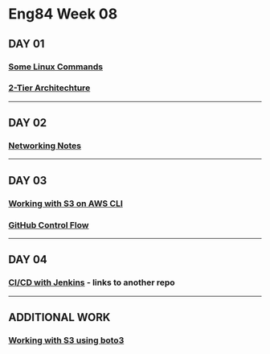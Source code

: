 # Eng84 Week 08


## DAY 01
### [Some Linux Commands](./day_01/linux_commands.md)
### [2-Tier Architechture](./day_01/2tier_architechture_aws.md)
---
## DAY 02
### [Networking Notes](./day_02/networking_info.md)
---
## DAY 03
### [Working with S3 on AWS CLI](./day_03/s3.md)
### [GitHub Control Flow](./day_03/git_and_github.md)
---
## DAY 04
### [CI/CD with Jenkins](https://github.com/OneOverCosine/jenkins_ci_testing_feb_2021) - links to another repo
---
## ADDITIONAL WORK
### [Working with S3 using boto3](./later_additions/boto3.md)